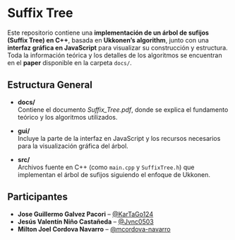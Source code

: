 # Suffix Tree

Este repositorio contiene una **implementación de un árbol de sufijos (Suffix Tree) en C++**, basada en **Ukkonen’s algorithm**, junto con una **interfaz gráfica en JavaScript** para visualizar su construcción y estructura. Toda la información teórica y los detalles de los algoritmos se encuentran en el **paper** disponible en la carpeta `docs/`.

## Estructura General

- **docs/**  
  Contiene el documento *Suffix_Tree.pdf*, donde se explica el fundamento teórico y los algoritmos utilizados.

- **gui/**  
  Incluye la parte de la interfaz en JavaScript y los recursos necesarios para la visualización gráfica del árbol.

- **src/**  
  Archivos fuente en C++ (como `main.cpp` y `SuffixTree.h`) que implementan el árbol de sufijos siguiendo el enfoque de Ukkonen.

## Participantes

- **Jose Guillermo Galvez Pacori** – [@KarTaGo124](https://github.com/KarTaGo124)
- **Jesús Valentín Niño Castañeda** – [@Jvnc0503](https://github.com/Jvnc0503)
- **Milton Joel Cordova Navarro** – [@mcordova-navarro](https://github.com/mcordova-navarro)

